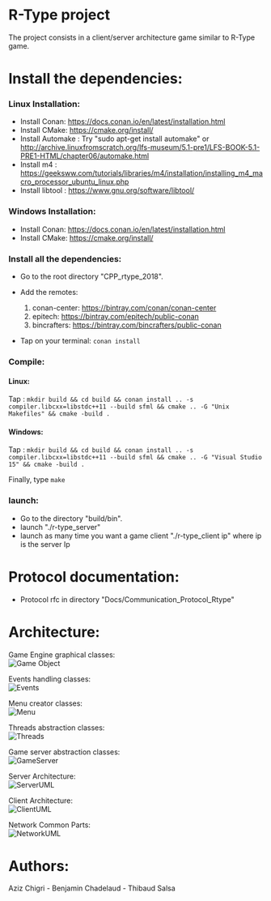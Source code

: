 # R-Type project

The project consists in a client/server architecture game similar to R-Type
game.

# Install the dependencies:

### Linux Installation:
   - Install Conan: https://docs.conan.io/en/latest/installation.html
   - Install CMake: https://cmake.org/install/
   - Install Automake : Try "sudo apt-get install automake" or http://archive.linuxfromscratch.org/lfs-museum/5.1-pre1/LFS-BOOK-5.1-PRE1-HTML/chapter06/automake.html
   - Install m4 : https://geeksww.com/tutorials/libraries/m4/installation/installing_m4_macro_processor_ubuntu_linux.php
   - Install libtool : https://www.gnu.org/software/libtool/

### Windows Installation:
   - Install Conan: https://docs.conan.io/en/latest/installation.html
   - Install CMake: https://cmake.org/install/

### Install all the dependencies:
   - Go to the root directory "CPP_rtype_2018".
   - Add the remotes:
     1. conan-center: https://bintray.com/conan/conan-center
     2. epitech: https://bintray.com/epitech/public-conan
     3. bincrafters: https://bintray.com/bincrafters/public-conan

   - Tap on your terminal: `conan install`
   
### Compile:

#### Linux:
		
Tap : `mkdir build && cd build && conan install .. -s compiler.libcxx=libstdc++11 --build sfml && cmake .. -G "Unix Makefiles" && cmake -build .`

#### Windows:
Tap : `mkdir build && cd build && conan install .. -s compiler.libcxx=libstdc++11 --build sfml && cmake .. -G "Visual Studio 15" && cmake -build .`


Finally, type `make`

### launch:
- Go to the directory "build/bin".
- launch "./r-type_server"
- launch as many time you want a game client "./r-type_client ip" where ip is the server Ip

# Protocol documentation:
- Protocol rfc in directory "Docs/Communication_Protocol_Rtype"
# Architecture:

Game Engine graphical classes:   
![Game Object](Docs/GameObjectDiagram.png)   

Events handling classes:   
![Events](Docs/EventUML.png)   

Menu creator classes:   
![Menu](Docs/MenuUML.png)   

Threads abstraction classes:   
![Threads](Docs/ThreadUML.png)   

Game server abstraction classes:   
![GameServer](Docs/GameServer.png)   

Server Architecture:   
![ServerUML](Docs/Server.png)   

Client Architecture:   
![ClientUML](Docs/Client.png)   

Network Common Parts:   
![NetworkUML](Docs/Network.png)   

# Authors:
Aziz Chigri - Benjamin Chadelaud - Thibaud Salsa
